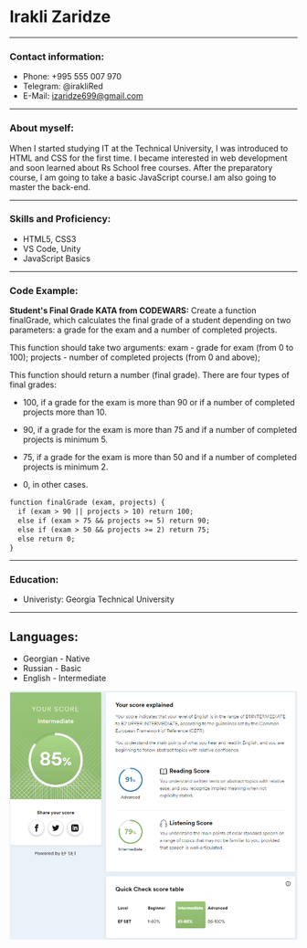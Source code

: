 # Irakli Zaridze
---
### Contact information:
- Phone: +995 555 007 970
- Telegram: @irakliRed
- E-Mail: izaridze699@gmail.com

---
### About myself:
When I started studying IT at the Technical University, I was introduced to HTML and CSS for the first time. I became interested in web development and soon learned about Rs School free courses. After the preparatory course, I am going to take a basic JavaScript course.I am also going to master the back-end.

---
### Skills and Proficiency:
- HTML5, CSS3
- VS Code, Unity
- JavaScript Basics

---
### Code Example:
**Student's Final Grade KATA from CODEWARS:** Create a function finalGrade, which calculates the final grade of a student depending on two parameters: a grade for the exam and a number of completed projects.

This function should take two arguments: exam - grade for exam (from 0 to 100); projects - number of completed projects (from 0 and above);

This function should return a number (final grade). There are four types of final grades:

* 100, if a grade for the exam is more than 90 or if a number of completed projects more than 10.

* 90, if a grade for the exam is more than 75 and if a number of completed projects is minimum 5.

* 75, if a grade for the exam is more than 50 and if a number of completed projects is minimum 2.

* 0, in other cases.

```
function finalGrade (exam, projects) {
  if (exam > 90 || projects > 10) return 100;
  else if (exam > 75 && projects >= 5) return 90;
  else if (exam > 50 && projects >= 2) return 75;
  else return 0;
}
```

---
### Education:
- Univeristy: Georgia Technical University

---
## Languages:
- Georgian - Native
- Russian - Basic
- English - Intermediate

![Result from efset.org](images/esp.png)